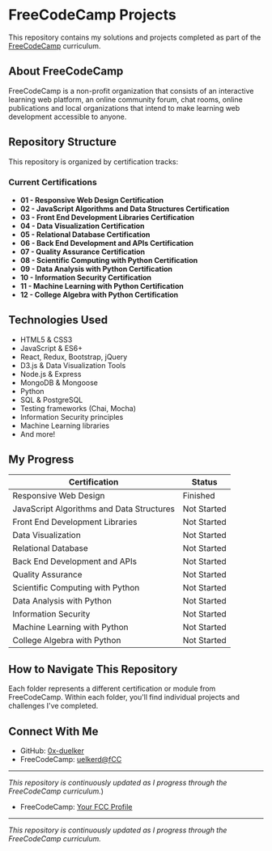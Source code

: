 # FreeCodeCamp Projects

This repository contains my solutions and projects completed as part of the [FreeCodeCamp](https://www.freecodecamp.org/) curriculum.

## About FreeCodeCamp

FreeCodeCamp is a non-profit organization that consists of an interactive learning web platform, an online community forum, chat rooms, online publications and local organizations that intend to make learning web development accessible to anyone.

## Repository Structure

This repository is organized by certification tracks:

### Current Certifications
- **01 - Responsive Web Design Certification**
- **02 - JavaScript Algorithms and Data Structures Certification**
- **03 - Front End Development Libraries Certification**
- **04 - Data Visualization Certification**
- **05 - Relational Database Certification**
- **06 - Back End Development and APIs Certification**
- **07 - Quality Assurance Certification**
- **08 - Scientific Computing with Python Certification**
- **09 - Data Analysis with Python Certification**
- **10 - Information Security Certification**
- **11 - Machine Learning with Python Certification**
- **12 - College Algebra with Python Certification**

## Technologies Used

- HTML5 & CSS3
- JavaScript & ES6+
- React, Redux, Bootstrap, jQuery
- D3.js & Data Visualization Tools
- Node.js & Express
- MongoDB & Mongoose
- Python
- SQL & PostgreSQL
- Testing frameworks (Chai, Mocha)
- Information Security principles
- Machine Learning libraries
- And more!

## My Progress

| Certification | Status |
|---------------|--------|
| Responsive Web Design | Finished |
| JavaScript Algorithms and Data Structures | Not Started |
| Front End Development Libraries | Not Started |
| Data Visualization | Not Started |
| Relational Database | Not Started |
| Back End Development and APIs | Not Started |
| Quality Assurance | Not Started |
| Scientific Computing with Python | Not Started |
| Data Analysis with Python | Not Started |
| Information Security | Not Started |
| Machine Learning with Python | Not Started |
| College Algebra with Python | Not Started |

## How to Navigate This Repository

Each folder represents a different certification or module from FreeCodeCamp. Within each folder, you'll find individual projects and challenges I've completed.

## Connect With Me

- GitHub: [0x-duelker](https://github.com/0x-duelker)
- FreeCodeCamp: [uelkerd@fCC]([https://www.freecodecamp.org/uelkerd])

---

*This repository is continuously updated as I progress through the FreeCodeCamp curriculum.*)
- FreeCodeCamp: [Your FCC Profile](https://www.freecodecamp.org/YourUsername)

---

*This repository is continuously updated as I progress through the FreeCodeCamp curriculum.*
